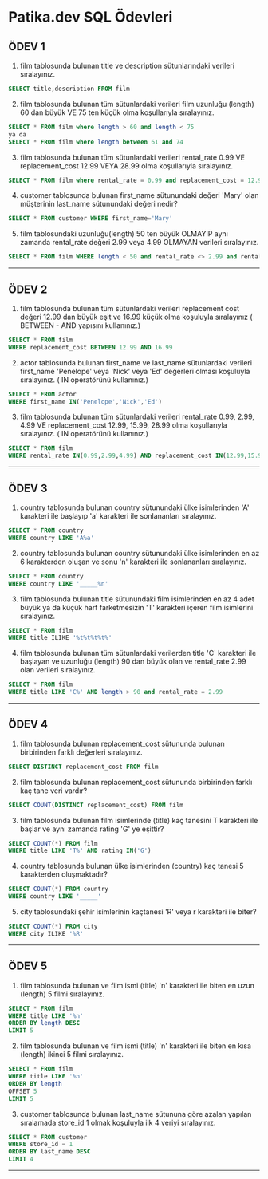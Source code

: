 # Patika.dev SQL Ödevleri

## ÖDEV 1

1. film tablosunda bulunan title ve description sütunlarındaki verileri sıralayınız.

```sql
SELECT title,description FROM film
```

2. film tablosunda bulunan tüm sütunlardaki verileri film uzunluğu (length) 60 dan büyük VE 75 ten küçük olma koşullarıyla sıralayınız.

```SQL
SELECT * FROM film where length > 60 and length < 75
ya da
SELECT * FROM film where length between 61 and 74
```

3. film tablosunda bulunan tüm sütunlardaki verileri rental_rate 0.99 VE replacement_cost 12.99 VEYA 28.99 olma koşullarıyla sıralayınız.

```sql
SELECT * FROM film where rental_rate = 0.99 and replacement_cost = 12.99 or rental_rate = 0.99 and replacement_cost = 28.99
```

4. customer tablosunda bulunan first_name sütunundaki değeri 'Mary' olan müşterinin last_name sütunundaki değeri nedir?

```sql
SELECT * FROM customer WHERE first_name='Mary'
```

5. film tablosundaki uzunluğu(length) 50 ten büyük OLMAYIP aynı zamanda rental_rate değeri 2.99 veya 4.99 OLMAYAN verileri sıralayınız.

```sql
SELECT * FROM film WHERE length < 50 and rental_rate <> 2.99 and rental_rate <> 4.99 
```
---

## ÖDEV 2

1. film tablosunda bulunan tüm sütunlardaki verileri replacement cost değeri 12.99 dan büyük eşit ve 16.99 küçük olma koşuluyla sıralayınız ( BETWEEN - AND yapısını kullanınız.)

```sql
SELECT * FROM film 
WHERE replacement_cost BETWEEN 12.99 AND 16.99
```

2. actor tablosunda bulunan first_name ve last_name sütunlardaki verileri first_name 'Penelope' veya 'Nick' veya 'Ed' değerleri olması koşuluyla sıralayınız. ( IN operatörünü kullanınız.)

```SQL
SELECT * FROM actor 
WHERE first_name IN('Penelope','Nick','Ed')
```

3. film tablosunda bulunan tüm sütunlardaki verileri rental_rate 0.99, 2.99, 4.99 VE replacement_cost 12.99, 15.99, 28.99 olma koşullarıyla sıralayınız. ( IN operatörünü kullanınız.)

```sql
SELECT * FROM film 
WHERE rental_rate IN(0.99,2.99,4.99) AND replacement_cost IN(12.99,15.99,28.99)
```
---

## ÖDEV 3

1. country tablosunda bulunan country sütunundaki ülke isimlerinden 'A' karakteri ile başlayıp 'a' karakteri ile sonlananları sıralayınız.

```sql
SELECT * FROM country 
WHERE country LIKE 'A%a' 
```

2. country tablosunda bulunan country sütunundaki ülke isimlerinden en az 6 karakterden oluşan ve sonu 'n' karakteri ile sonlananları sıralayınız.

```SQL
SELECT * FROM country 
WHERE country LIKE '_____%n' 
```

3. film tablosunda bulunan title sütunundaki film isimlerinden en az 4 adet büyük ya da küçük harf farketmesizin 'T' karakteri içeren film isimlerini sıralayınız.

```sql
SELECT * FROM film 
WHERE title ILIKE '%t%t%t%t%' 
```

4. film tablosunda bulunan tüm sütunlardaki verilerden title 'C' karakteri ile başlayan ve uzunluğu (length) 90 dan büyük olan ve rental_rate 2.99 olan verileri sıralayınız.

```sql
SELECT * FROM film 
WHERE title LIKE 'C%' AND length > 90 and rental_rate = 2.99 
```
---

## ÖDEV 4

1. film tablosunda bulunan replacement_cost sütununda bulunan birbirinden farklı değerleri sıralayınız.

```sql
SELECT DISTINCT replacement_cost FROM film 
```

2. film tablosunda bulunan replacement_cost sütununda birbirinden farklı kaç tane veri vardır?

```SQL
SELECT COUNT(DISTINCT replacement_cost) FROM film 
```

3. film tablosunda bulunan film isimlerinde (title) kaç tanesini T karakteri ile başlar ve aynı zamanda rating 'G' ye eşittir?

```sql
SELECT COUNT(*) FROM film
WHERE title LIKE 'T%' AND rating IN('G')
```

4. country tablosunda bulunan ülke isimlerinden (country) kaç tanesi 5 karakterden oluşmaktadır?

```sql
SELECT COUNT(*) FROM country 
WHERE country LIKE '_____'
```

5. city tablosundaki şehir isimlerinin kaçtanesi 'R' veya r karakteri ile biter?

```sql
SELECT COUNT(*) FROM city
WHERE city ILIKE '%R'

```
---

## ÖDEV 5

1. film tablosunda bulunan ve film ismi (title) 'n' karakteri ile biten en uzun (length) 5 filmi sıralayınız.

```sql
SELECT * FROM film
WHERE title LIKE '%n'
ORDER BY length DESC
LIMIT 5
```

2. film tablosunda bulunan ve film ismi (title) 'n' karakteri ile biten en kısa (length) ikinci 5 filmi sıralayınız.

```SQL
SELECT * FROM film
WHERE title LIKE '%n'
ORDER BY length
OFFSET 5
LIMIT 5
```

3. customer tablosunda bulunan last_name sütununa göre azalan yapılan sıralamada store_id 1 olmak koşuluyla ilk 4 veriyi sıralayınız.

```sql
SELECT * FROM customer
WHERE store_id = 1
ORDER BY last_name DESC
LIMIT 4
```
---




